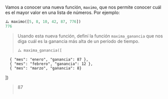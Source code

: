 Vamos a conocer una nueva función, `maximo`, que nos permite conocer cuál es el mayor valor en una lista de números. Por ejemplo: 

```python
ム maximo([5, 8, 10, 42, 87, 776])
776
```

> Usando esta nueva función, definí la función `maxima_ganancia` que nos diga cuál es la ganancia más alta de un período de tiempo.
>
> ```python
> ム maxima_ganancia([
      { "mes": "enero", "ganancia": 87 }, 
      { "mes": "febrero", "ganancia": 12 }, 
      { "mes": "marzo", "ganancia": 8}
  ])
> 87
> ```

